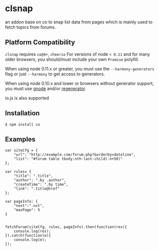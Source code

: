 # clsnap
  an addon base on co to snap list data from pages which is mainly used to fetch topics from forums.

## Platform Compatibility
  `clsnap` requires `co@4+`, `cheerio`
  For versions of node `< 0.11` and for many older browsers,
  you should/must include your own `Promise` polyfill.

  When using node 0.11.x or greater, you must use the `--harmony-generators`
  flag or just `--harmony` to get access to generators.

  When using node 0.10.x and lower or browsers without generator support,
  you must use [gnode](https://github.com/TooTallNate/gnode) and/or [regenerator](http://facebook.github.io/regenerator/).

  io.js is also supported

## Installation
```
$ npm install co
```

## Examples
```
var siteCfg = {
	"url": "http://example.com/forum.php?&orderby=dateline",
	"list": "#forum table tbody:nth-last-child(-n+50)"
};

var rules= {
	"title": ".title",
	"author": ".by .author",
	"createTime": ".by time",
	"link": ".title@href"
};

var pageInfo: {
	"next":".nxt",
	"maxPage": 5
}


fetchForum(siteCfg, rules, pageInfo).then(function(res){
	console.log(res);
}).catch(function(e){
	console.log(e);
});

```